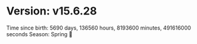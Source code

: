# Version: v15.6.28
Time since birth: 5690 days, 136560 hours, 8193600 minutes, 491616000 seconds
Season: Spring 🌸
